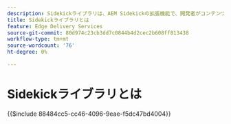 ```yaml
---
description: Sidekickライブラリは、AEM Sidekickの拡張機能で、開発者がコンテンツ作成者向けの UI 駆動ツールを作成できるようにします。 作成者に対するすべてのブロックのリストを直感的な方法で表示できる組み込みのブロックプラグインが含まれているので、作成者はブロックのあらゆるバリエーションを覚えておく必要がなくなります。 開発者は、サイドキックライブラリ用に独自のプラグインを作成することもできます。
title: Sidekickライブラリとは
feature: Edge Delivery Services
source-git-commit: 80d974c23cb3dd7c0844b4d2cec2b608ff813438
workflow-type: tm+mt
source-wordcount: '76'
ht-degree: 0%

---
```


# Sidekickライブラリとは

{{$include 88484cc5-cc46-4096-9eae-f5dc47bd4004}}